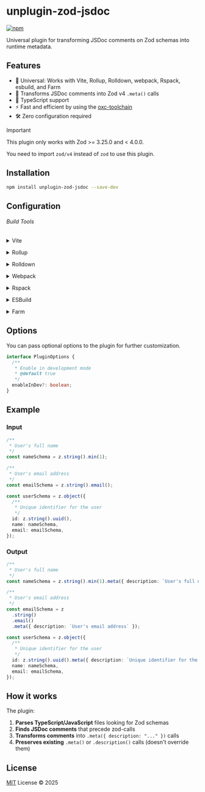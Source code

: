 # unplugin-zod-jsdoc

[![npm](https://img.shields.io/npm/v/unplugin-zod-jsdoc.svg)](https://npmjs.com/package/unplugin-zod-jsdoc)

Universal plugin for transforming JSDoc comments on Zod schemas into runtime metadata.

## Features

- 🔄 Universal: Works with Vite, Rollup, Rolldown, webpack, Rspack, esbuild, and Farm
- 📝 Transforms JSDoc comments into Zod v4 `.meta()` calls
- 🎯 TypeScript support
- ⚡ Fast and efficient by using the [oxc-toolchain](https://oxc.rs/docs/guide/usage/parser)
- 🛠 Zero configuration required

> [!IMPORTANT]
> This plugin only works with Zod >= 3.25.0 and < 4.0.0.
>
> You need to import `zod/v4` instead of `zod` to use this plugin.

## Installation

```bash
npm install unplugin-zod-jsdoc --save-dev
```

## Configuration

###### Build Tools

<details>
<summary>Vite</summary><br>

```ts
// vite.config.ts
import ZodJsdoc from "unplugin-zod-jsdoc/vite";

export default defineConfig({
  plugins: [ZodJsdoc()],
});
```

<br></details>

<details>
<summary>Rollup</summary><br>

```javascript
// rollup.config.js
import ZodJsdoc from "unplugin-zod-jsdoc/rollup";

export default {
  plugins: [ZodJsdoc()],
};
```

<br></details>

<details>
<summary>Rolldown</summary><br>

```javascript
// rolldown.config.js
import ZodJsdoc from "unplugin-zod-jsdoc/rolldown";

export default {
  plugins: [ZodJsdoc()],
};
```

<br></details>

<details>
<summary>Webpack</summary><br>

```javascript
// webpack.config.js
module.exports = {
  /* ... */
  plugins: [require("unplugin-zod-jsdoc/webpack")()],
};
```

<br></details>

<details>
<summary>Rspack</summary><br>

```javascript
// rspack.config.js
module.exports = {
  /* ... */
  plugins: [require("unplugin-zod-jsdoc/rspack")()],
};
```

<br></details>

<details>
<summary>ESBuild</summary><br>

```javascript
// esbuild.config.js
import { build } from "esbuild";
import ZodJsdoc from "unplugin-zod-jsdoc/esbuild";

build({
  plugins: [ZodJsdoc()],
});
```

<br></details>

<details>
<summary>Farm</summary><br>

```typescript
// farm.config.ts
import ZodJsdoc from "unplugin-zod-jsdoc/farm";

export default defineConfig({
  plugins: [ZodJsdoc()],
});
```

<br></details>

## Options

You can pass optional options to the plugin for further customization.

```typescript
interface PluginOptions {
  /**
   * Enable in development mode
   * @default true
   */
  enableInDev?: boolean;
}
```

## Example

### Input

```typescript
/**
 * User's full name
 */
const nameSchema = z.string().min(1);

/**
 * User's email address
 */
const emailSchema = z.string().email();

const userSchema = z.object({
  /**
   * Unique identifier for the user
   */
  id: z.string().uuid(),
  name: nameSchema,
  email: emailSchema,
});
```

### Output

```typescript
/**
 * User's full name
 */
const nameSchema = z.string().min(1).meta({ description: `User's full name` });

/**
 * User's email address
 */
const emailSchema = z
  .string()
  .email()
  .meta({ description: `User's email address` });

const userSchema = z.object({
  /**
   * Unique identifier for the user
   */
  id: z.string().uuid().meta({ description: `Unique identifier for the user` }),
  name: nameSchema,
  email: emailSchema,
});
```

## How it works

The plugin:

1. **Parses TypeScript/JavaScript** files looking for Zod schemas
2. **Finds JSDoc comments** that precede zod-calls
3. **Transforms comments** into `.meta({ description: "..." })` calls
4. **Preserves existing** `.meta()` or `.description()` calls (doesn't override them)

## License

[MIT](./LICENSE.md) License © 2025
